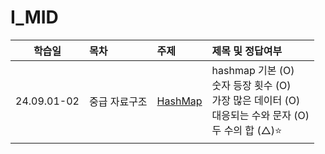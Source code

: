 # I_MID

|   학습일    | 목차          | 주제                                    | 제목 및 정답여부                                                                                               |
| :---------: | :------------ | :-------------------------------------- | :------------------------------------------------------------------------------------------------------------- |
| 24.09.01-02 | 중급 자료구조 | [HashMap](./중급%20자료구조/HashMap.js) | hashmap 기본 (O)<br>숫자 등장 횟수 (O)<br>가장 많은 데이터 (O)<br>대응되는 수와 문자 (O)<br>두 수의 합 (△)⭐️<br> |
